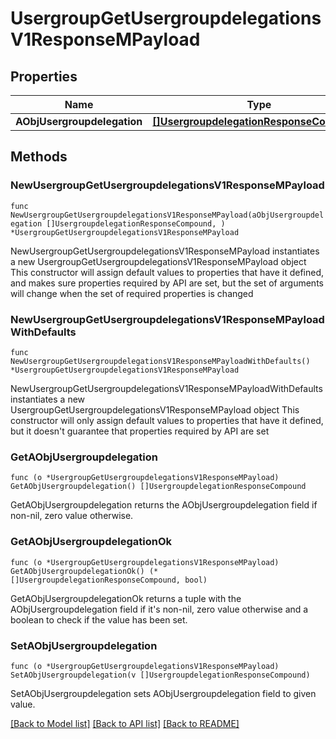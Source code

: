 # UsergroupGetUsergroupdelegationsV1ResponseMPayload

## Properties

Name | Type | Description | Notes
------------ | ------------- | ------------- | -------------
**AObjUsergroupdelegation** | [**[]UsergroupdelegationResponseCompound**](UsergroupdelegationResponseCompound.md) |  | 

## Methods

### NewUsergroupGetUsergroupdelegationsV1ResponseMPayload

`func NewUsergroupGetUsergroupdelegationsV1ResponseMPayload(aObjUsergroupdelegation []UsergroupdelegationResponseCompound, ) *UsergroupGetUsergroupdelegationsV1ResponseMPayload`

NewUsergroupGetUsergroupdelegationsV1ResponseMPayload instantiates a new UsergroupGetUsergroupdelegationsV1ResponseMPayload object
This constructor will assign default values to properties that have it defined,
and makes sure properties required by API are set, but the set of arguments
will change when the set of required properties is changed

### NewUsergroupGetUsergroupdelegationsV1ResponseMPayloadWithDefaults

`func NewUsergroupGetUsergroupdelegationsV1ResponseMPayloadWithDefaults() *UsergroupGetUsergroupdelegationsV1ResponseMPayload`

NewUsergroupGetUsergroupdelegationsV1ResponseMPayloadWithDefaults instantiates a new UsergroupGetUsergroupdelegationsV1ResponseMPayload object
This constructor will only assign default values to properties that have it defined,
but it doesn't guarantee that properties required by API are set

### GetAObjUsergroupdelegation

`func (o *UsergroupGetUsergroupdelegationsV1ResponseMPayload) GetAObjUsergroupdelegation() []UsergroupdelegationResponseCompound`

GetAObjUsergroupdelegation returns the AObjUsergroupdelegation field if non-nil, zero value otherwise.

### GetAObjUsergroupdelegationOk

`func (o *UsergroupGetUsergroupdelegationsV1ResponseMPayload) GetAObjUsergroupdelegationOk() (*[]UsergroupdelegationResponseCompound, bool)`

GetAObjUsergroupdelegationOk returns a tuple with the AObjUsergroupdelegation field if it's non-nil, zero value otherwise
and a boolean to check if the value has been set.

### SetAObjUsergroupdelegation

`func (o *UsergroupGetUsergroupdelegationsV1ResponseMPayload) SetAObjUsergroupdelegation(v []UsergroupdelegationResponseCompound)`

SetAObjUsergroupdelegation sets AObjUsergroupdelegation field to given value.



[[Back to Model list]](../README.md#documentation-for-models) [[Back to API list]](../README.md#documentation-for-api-endpoints) [[Back to README]](../README.md)


